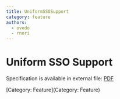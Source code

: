 ```yaml
---
title: UniformSSOSupport
category: feature
authors:
  - ovedo
  - rnori
---
```


# Uniform SSO Support

Specification is available in external file: [PDF](http://resources.ovirt.org/old-site-files/wiki/OVirt_SSO_Specification.pdf)

[Category: Feature](Category: Feature)

